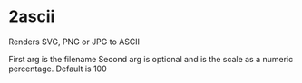 # 2ascii

Renders SVG, PNG or JPG to ASCII

First arg is the filename
Second arg is optional and is the scale as a numeric percentage. Default is 100
